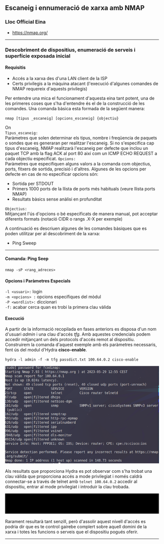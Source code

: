 ## Escaneig i ennumeració de xarxa amb NMAP
### Lloc Official Eina
- https://nmap.org/

--- 

### Descobriment de dispositius, enumeració de serveis i superfície exposada inicial

#### Requisitis  
- Accés a la xarxa des d'una LAN client de la ISP  
- Certs privilegis a la màquina atacant (l'execució d'algunes comandes de NMAP requereix d'aquests privilegis)  

Per entendre una mica el funcionament d'aquesta eina tant potent, una de les primeres coses que s'ha d'entendre és el de
la construcció de les comandes. Una comanda bàsica esta formada de la següent manera:

`nmap [tipus _escaneig] [opcions_escaneig] {objectiu}`

On   
`Tipus_escaneig:`  
Paràmetres que solen determinar els tipus, nombre i freqüencia de paquets o sondes que es generaran per realitzar l'escaneig.
Si no s'especifica cap tipus d'escaneig, NMAP realitzarà l'escaneig per defecte que inclou un paquet TCP amb la flag ACK
al port 80 així com un ICMP ECHO REQUEST a cada objectiu especificat.
`Opcions:`  
Paràmetres que especifiquen alguns valors a la comanda com objectius, ports, fitxers de sortida, precisió i d'altres. Algunes
de les opcions per defecte en cas de no especificar opcions són:
- Sortida per STDOUT  
- Primers 1000 ports de la llista de ports més habituals (veure llista ports NMAP)  
- Resultats bàsics sense anàlisi en profunditat  

`Objectius:`  
Mitjançant l'ús d'opcions o bé especificats de manera manual, pot acceptar diferents formats (notació CIDR o rangs .X-X per exemple)

A continuació es descriuen algunes de les comandes bàsiques que es poden utilitzar per al descobriment de la xarxa:

- Ping Sweep
--- 

#### Comanda: Ping Seep  
`nmap -sP <rang_adreces>`

#### Opcions i Paràmetres Especials  
`-l <usuari>:` login  
`-m <opcions> :` opcions específiques del mòdul  
`-P <wordlist>:` diccionari  
`-f:`  acabar cerca quan es trobi la primera clau vàlida

#### Execució  
A partir de la informació recopilada en fases anteriors es disposa d'un nom d'usuari *admin* i una clau d'accés *tfg*. 
Amb aquestes credencials podem accedir mitjançant un dels protocols d'accés remot al dispositiu. Construirem la comanda
d'aquest exemple amb els paràmetres necessaris, fent ús del modul d'Hydra **cisco-enable**.

`hydra -l admin -f -m tfg passdict.txt 100.64.0.2 cisco-enable`

![img_1.png](img_1.png)

Als resultats que proporciona Hydra es pot observar com s'ha trobat una clau vàlida que proporciona accés a mode privilegiat
i només caldrà connectar-se a través de telnet amb `telnet 100.64.0.2` accedir al dispositiu, entrar al mode privilegiat 
i introduir la clau trobada.

![img.png](img.png)

Rarament resultarà tant senzill, però d'assolir aquest nivell d'accés es podria dir que es te control gairebe complert 
sobre aquell domini de la xarxa i totes les funcions o serveis que el dispositiu pogués oferir.

---  
